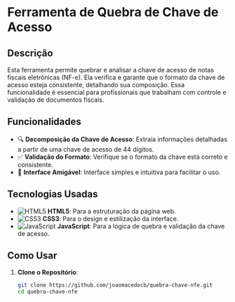 # Ferramenta de Quebra de Chave de Acesso

## Descrição

Esta ferramenta permite quebrar e analisar a chave de acesso de notas fiscais eletrônicas (NF-e). Ela verifica e garante que o formato da chave de acesso esteja consistente, detalhando sua composição. Essa funcionalidade é essencial para profissionais que trabalham com controle e validação de documentos fiscais.

## Funcionalidades

- 🔍 **Decomposição da Chave de Acesso**: Extraia informações detalhadas a partir de uma chave de acesso de 44 dígitos.
- ✅ **Validação do Formato**: Verifique se o formato da chave está correto e consistente.
- 🎨 **Interface Amigável**: Interface simples e intuitiva para facilitar o uso.

## Tecnologias Usadas

- ![HTML5](https://img.shields.io/badge/HTML5-E34F26?style=flat&logo=html5&logoColor=white) **HTML5**: Para a estruturação da página web.
- ![CSS3](https://img.shields.io/badge/CSS3-1572B6?style=flat&logo=css3&logoColor=white) **CSS3**: Para o design e estilização da interface.
- ![JavaScript](https://img.shields.io/badge/JavaScript-F7DF1E?style=flat&logo=javascript&logoColor=black) **JavaScript**: Para a lógica de quebra e validação da chave de acesso.

## Como Usar

1. **Clone o Repositório**: 
   ```bash
   git clone https://github.com/joaomacedocb/quebra-chave-nfe.git
   cd quebra-chave-nfe
